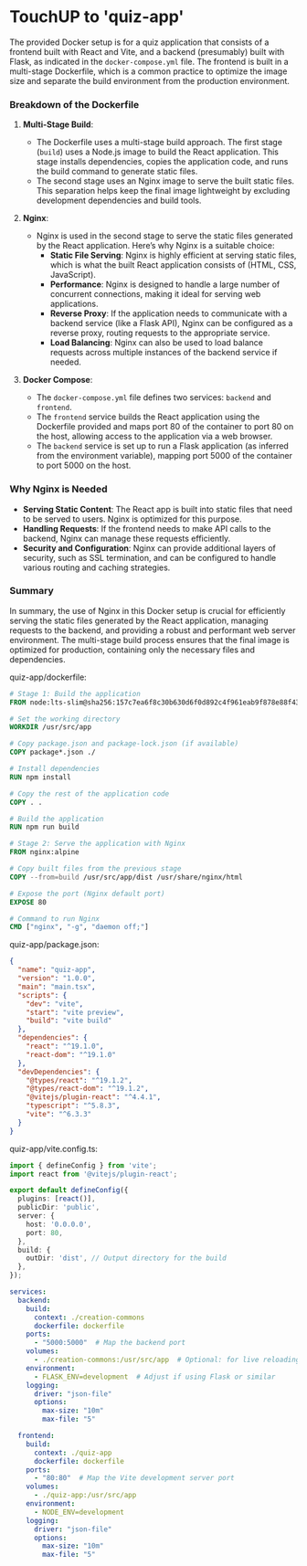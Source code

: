 # TouchUP to 'quiz-app'

The provided Docker setup is for a quiz application that consists of a frontend built with React and Vite, and a backend (presumably) built with Flask, as indicated in the `docker-compose.yml` file. The frontend is built in a multi-stage Dockerfile, which is a common practice to optimize the image size and separate the build environment from the production environment.

### Breakdown of the Dockerfile

1. **Multi-Stage Build**:
   - The Dockerfile uses a multi-stage build approach. The first stage (`build`) uses a Node.js image to build the React application. This stage installs dependencies, copies the application code, and runs the build command to generate static files.
   - The second stage uses an Nginx image to serve the built static files. This separation helps keep the final image lightweight by excluding development dependencies and build tools.

2. **Nginx**:
   - Nginx is used in the second stage to serve the static files generated by the React application. Here’s why Nginx is a suitable choice:
     - **Static File Serving**: Nginx is highly efficient at serving static files, which is what the built React application consists of (HTML, CSS, JavaScript).
     - **Performance**: Nginx is designed to handle a large number of concurrent connections, making it ideal for serving web applications.
     - **Reverse Proxy**: If the application needs to communicate with a backend service (like a Flask API), Nginx can be configured as a reverse proxy, routing requests to the appropriate service.
     - **Load Balancing**: Nginx can also be used to load balance requests across multiple instances of the backend service if needed.

3. **Docker Compose**:
   - The `docker-compose.yml` file defines two services: `backend` and `frontend`.
   - The `frontend` service builds the React application using the Dockerfile provided and maps port 80 of the container to port 80 on the host, allowing access to the application via a web browser.
   - The `backend` service is set up to run a Flask application (as inferred from the environment variable), mapping port 5000 of the container to port 5000 on the host.

### Why Nginx is Needed

- **Serving Static Content**: The React app is built into static files that need to be served to users. Nginx is optimized for this purpose.
- **Handling Requests**: If the frontend needs to make API calls to the backend, Nginx can manage these requests efficiently.
- **Security and Configuration**: Nginx can provide additional layers of security, such as SSL termination, and can be configured to handle various routing and caching strategies.

### Summary

In summary, the use of Nginx in this Docker setup is crucial for efficiently serving the static files generated by the React application, managing requests to the backend, and providing a robust and performant web server environment. The multi-stage build process ensures that the final image is optimized for production, containing only the necessary files and dependencies.

quiz-app/dockerfile:
```dockerfile
# Stage 1: Build the application
FROM node:lts-slim@sha256:157c7ea6f8c30b630d6f0d892c4f961eab9f878e88f43dd1c00514f95ceded8a AS build

# Set the working directory
WORKDIR /usr/src/app

# Copy package.json and package-lock.json (if available)
COPY package*.json ./

# Install dependencies
RUN npm install

# Copy the rest of the application code
COPY . .

# Build the application
RUN npm run build

# Stage 2: Serve the application with Nginx
FROM nginx:alpine

# Copy built files from the previous stage
COPY --from=build /usr/src/app/dist /usr/share/nginx/html

# Expose the port (Nginx default port)
EXPOSE 80

# Command to run Nginx
CMD ["nginx", "-g", "daemon off;"]
```
quiz-app/package.json:
```json
{
  "name": "quiz-app",
  "version": "1.0.0",
  "main": "main.tsx",
  "scripts": {
    "dev": "vite",
    "start": "vite preview",
    "build": "vite build"
  },
  "dependencies": {
    "react": "^19.1.0",
    "react-dom": "^19.1.0"
  },
  "devDependencies": {
    "@types/react": "^19.1.2",
    "@types/react-dom": "^19.1.2",
    "@vitejs/plugin-react": "^4.4.1",
    "typescript": "^5.8.3",
    "vite": "^6.3.3"
  }
}
```
quiz-app/vite.config.ts:
```ts
import { defineConfig } from 'vite';
import react from '@vitejs/plugin-react';

export default defineConfig({
  plugins: [react()],
  publicDir: 'public',
  server: {
    host: '0.0.0.0',
    port: 80,
  },
  build: {
    outDir: 'dist', // Output directory for the build
  },
});
```

```yml
services:
  backend:
    build:
      context: ./creation-commons
      dockerfile: dockerfile
    ports:
      - "5000:5000"  # Map the backend port
    volumes:
      - ./creation-commons:/usr/src/app  # Optional: for live reloading
    environment:
      - FLASK_ENV=development  # Adjust if using Flask or similar
    logging:
      driver: "json-file"
      options:
        max-size: "10m"
        max-file: "5"

  frontend:
    build:
      context: ./quiz-app
      dockerfile: dockerfile
    ports:
      - "80:80"  # Map the Vite development server port
    volumes:
      - ./quiz-app:/usr/src/app
    environment:
      - NODE_ENV=development
    logging:
      driver: "json-file"
      options:
        max-size: "10m"
        max-file: "5"
```